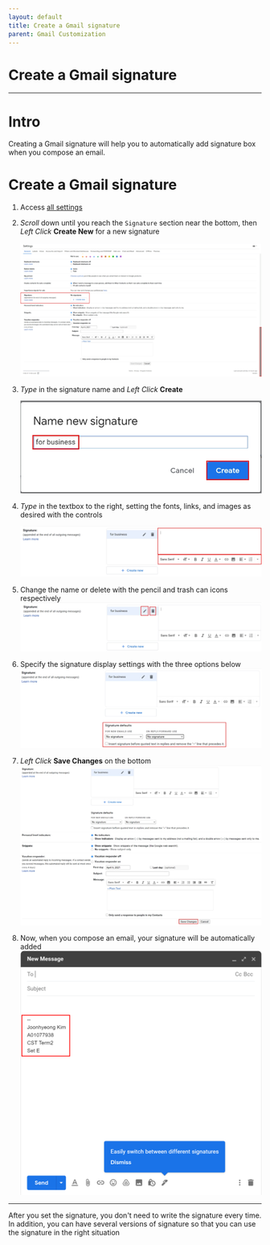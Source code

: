 ```yaml
---
layout: default
title: Create a Gmail signature
parent: Gmail Customization
---
```


# Create a Gmail signature

---

# Intro
Creating a Gmail signature will help you to automatically add signature box when you compose an email.

# Create a Gmail signature

1. Access [all settings](https://joonior-programmer.github.io/Gmail_Docs/docs/basics)

2. *Scroll* down until you reach the ```Signature``` section near the bottom, then *Left Click* **Create New** for a new signature

    <img src = "https://github.com/Joonior-Programmer/Gmail_Docs/blob/master/assets/images/CreateAGmailSignature/Signature_section.png?raw=true">


3. *Type* in the signature name and *Left Click* **Create**

    <img src = "https://github.com/Joonior-Programmer/Gmail_Docs/blob/master/assets/images/CreateAGmailSignature/Name_new_signature.png?raw=true">

4. *Type* in the textbox to the right, setting the fonts, links, and images as desired with the controls

    <img src = "https://github.com/Joonior-Programmer/Gmail_Docs/blob/master/assets/images/CreateAGmailSignature/Type_signature.png?raw=true">

5. Change the name or delete with the pencil and trash can icons respectively
    <img src = "https://github.com/Joonior-Programmer/Gmail_Docs/blob/master/assets/images/CreateAGmailSignature/Manage_signature.png?raw=true">

6. Specify the signature display settings with the three options below
    <img src = "https://github.com/Joonior-Programmer/Gmail_Docs/blob/master/assets/images/CreateAGmailSignature/Choose_default_signature.png?raw=true">

7. *Left Click* **Save Changes** on the bottom
    <img src = "https://github.com/Joonior-Programmer/Gmail_Docs/blob/master/assets/images/CreateAGmailSignature/Save_changes.png?raw=true">

8. Now, when you compose an email,
your signature will be automatically added
    <img src = "https://github.com/Joonior-Programmer/Gmail_Docs/blob/master/assets/images/CreateAGmailSignature/Signature_result.png?raw=true">

---
After you set the signature, you don't need to write the signature every time.
In addition, you can have several versions of signature so that you can use the signature in the right situation